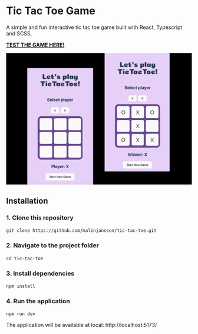 # Tic Tac Toe Game 
A simple and fun interactive tic tac toe game built with React, Typescript and SCSS. 

[**TEST THE GAME HERE!**](https://tic-tac-toe-tau-navy-84.vercel.app/)

 ![image](./src/assets/demo.jpg)

## Installation 
### 1. Clone this repository 
```
git clone https://github.com/malinjansson/tic-tac-toe.git
```

### 2. Navigate to the project folder
```
cd tic-tac-toe
```

### 3. Install dependencies 
```
npm install 
```
### 4. Run the application 
```
npm run dev
``` 
The application will be available at local: http://localhost:5173/


